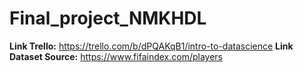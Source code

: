 # Final_project_NMKHDL

**Link Trello:** https://trello.com/b/dPQAKqB1/intro-to-datascience
**Link Dataset Source:** https://www.fifaindex.com/players